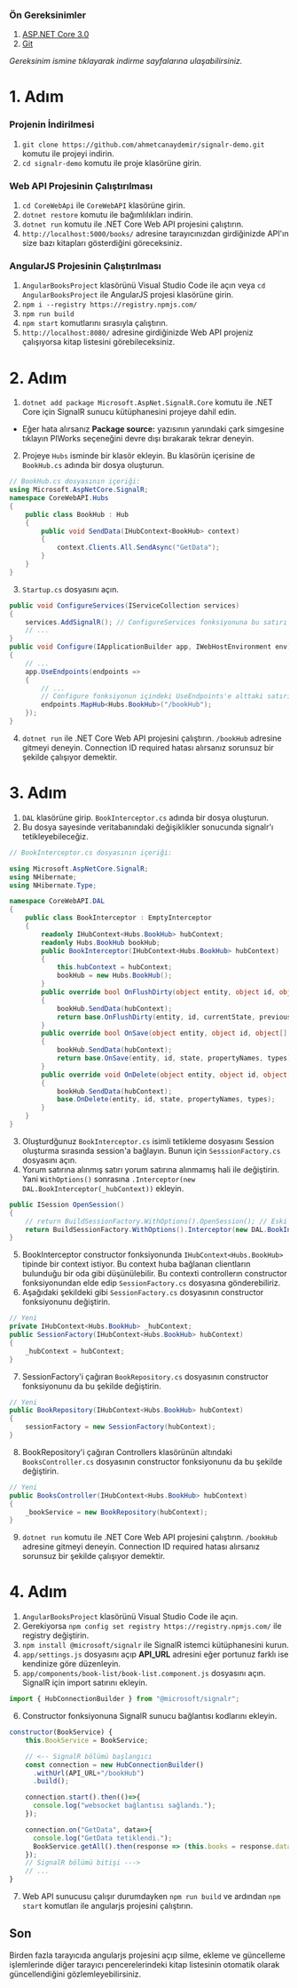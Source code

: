 ### Ön Gereksinimler
1) [ASP.NET Core 3.0](https://dotnet.microsoft.com/download/dotnet-core/3.0)
2) [Git](https://git-scm.com/downloads)

_Gereksinim ismine tıklayarak indirme sayfalarına ulaşabilirsiniz._

# 1. Adım
### Projenin İndirilmesi
1) `git clone https://github.com/ahmetcanaydemir/signalr-demo.git` komutu ile projeyi indirin.
2) `cd signalr-demo` komutu ile proje klasörüne girin.

### Web API Projesinin Çalıştırılması
1) `cd CoreWebApi` ile `CoreWebAPI` klasörüne girin.
2) `dotnet restore` komutu ile bağımlılıkları indirin.
3) `dotnet run` komutu ile .NET Core Web API projesini çalıştırın.
4) `http://localhost:5000/books/` adresine tarayıcınızdan girdiğinizde API'ın size bazı kitapları gösterdiğini göreceksiniz.

### AngularJS Projesinin Çalıştırılması
1) `AngularBooksProject` klasörünü Visual Studio Code ile açın veya `cd AngularBooksProject` ile AngularJS projesi klasörüne girin.
2) `npm i --registry https://registry.npmjs.com/`
3) `npm run build`
4) `npm start` komutlarını sırasıyla çalıştırın.
5) `http://localhost:8080/` adresine girdiğinizde Web API projeniz çalışıyorsa kitap listesini görebileceksiniz.

# 2. Adım
1) `dotnet add package Microsoft.AspNet.SignalR.Core` komutu ile .NET Core için SignalR sunucu kütüphanesini projeye dahil edin.
- Eğer hata alırsanız **Package source:** yazısının yanındaki çark simgesine tıklayın PIWorks seçeneğini devre dışı bırakarak tekrar deneyin.
2) Projeye `Hubs` isminde bir klasör ekleyin. Bu klasörün içerisine de `BookHub.cs` adında bir dosya oluşturun.
```csharp 
// BookHub.cs dosyasının içeriği:
using Microsoft.AspNetCore.SignalR;
namespace CoreWebAPI.Hubs
{
    public class BookHub : Hub
    {
        public void SendData(IHubContext<BookHub> context)
        {
            context.Clients.All.SendAsync("GetData");
        }
    }
}
```
3) `Startup.cs` dosyasını açın.
```csharp 
public void ConfigureServices(IServiceCollection services)
{
    services.AddSignalR(); // ConfigureServices fonksiyonuna bu satırı ekleyin
    // ...
}
public void Configure(IApplicationBuilder app, IWebHostEnvironment env)
{
    // ...
    app.UseEndpoints(endpoints =>
    {
        // ...
        // Configure fonksiyonun içindeki UseEndpoints'e alttaki satırı ekleyin.
        endpoints.MapHub<Hubs.BookHub>("/bookHub"); 
    });
}          
```
4)  `dotnet run` ile .NET Core Web API projesini çalıştırın. `/bookHub` adresine gitmeyi deneyin. Connection ID required hatası alırsanız sorunsuz bir şekilde çalışıyor demektir.

# 3. Adım
1) `DAL` klasörüne girip. `BookInterceptor.cs` adında bir dosya oluşturun.
2) Bu dosya sayesinde veritabanındaki değişiklikler sonucunda signalr'ı tetikleyebileceğiz.
```csharp 
// BookInterceptor.cs dosyasının içeriği:

using Microsoft.AspNetCore.SignalR;
using NHibernate;
using NHibernate.Type;

namespace CoreWebAPI.DAL
{
    public class BookInterceptor : EmptyInterceptor
    {
        readonly IHubContext<Hubs.BookHub> hubContext;
        readonly Hubs.BookHub bookHub;
        public BookInterceptor(IHubContext<Hubs.BookHub> hubContext)
        {
            this.hubContext = hubContext;
            bookHub = new Hubs.BookHub();
        }
        public override bool OnFlushDirty(object entity, object id, object[] currentState, object[] previousState, string[] propertyNames, IType[] types)
        {
            bookHub.SendData(hubContext);
            return base.OnFlushDirty(entity, id, currentState, previousState, propertyNames, types);
        }
        public override bool OnSave(object entity, object id, object[] state, string[] propertyNames, IType[] types)
        {
            bookHub.SendData(hubContext);
            return base.OnSave(entity, id, state, propertyNames, types);
        }
        public override void OnDelete(object entity, object id, object[] state, string[] propertyNames, IType[] types)
        {
            bookHub.SendData(hubContext);
            base.OnDelete(entity, id, state, propertyNames, types);
        }
    }
}        
```
3) Oluşturdğunuz `BookInterceptor.cs` isimli tetikleme dosyasını Session oluşturma sırasında session'a bağlayın. Bunun için `SesssionFactory.cs` dosyasını açın.
4) Yorum satırına alınmış satırı yorum satırına alınmamış hali ile değiştirin. Yani `WithOptions()` sonrasına `.Interceptor(new DAL.BookInterceptor(_hubContext))` ekleyin.
```csharp 
public ISession OpenSession()
{
    // return BuildSessionFactory.WithOptions().OpenSession(); // Eski
    return BuildSessionFactory.WithOptions().Interceptor(new DAL.BookInterceptor(_hubContext)).OpenSession(); // Yeni
}
```
5) BookInterceptor constructor fonksiyonunda `IHubContext<Hubs.BookHub>` tipinde bir context istiyor. Bu context huba bağlanan clientların bulunduğu bir oda gibi düşünülebilir. Bu contexti controllerın constructor fonksiyonundan elde edip `SessionFactory.cs` dosyasına gönderebiliriz.
6) Aşağıdaki şekildeki gibi `SessionFactory.cs` dosyasının constructor fonksiyonunu değiştirin.
```csharp 
// Yeni
private IHubContext<Hubs.BookHub> _hubContext;
public SessionFactory(IHubContext<Hubs.BookHub> hubContext)
{
    _hubContext = hubContext;
}
```

7) SessionFactory'i çağıran `BookRepository.cs` dosyasının constructor fonksiyonunu da bu şekilde değiştirin.
```csharp 
// Yeni
public BookRepository(IHubContext<Hubs.BookHub> hubContext)
{
    sessionFactory = new SessionFactory(hubContext);
}
```
8) BookRepository'i çağıran Controllers klasörünün altındaki `BooksController.cs` dosyasının constructor fonksiyonunu da bu şekilde değiştirin.
```csharp 
// Yeni
public BooksController(IHubContext<Hubs.BookHub> hubContext)
{
    _bookService = new BookRepository(hubContext);
}
```
9)  `dotnet run` komutu ile .NET Core Web API projesini çalıştırın. `/bookHub` adresine gitmeyi deneyin. Connection ID required hatası alırsanız sorunsuz bir şekilde çalışıyor demektir.

# 4. Adım
1) `AngularBooksProject` klasörünü Visual Studio Code ile açın.
2) Gerekiyorsa `npm config set registry https://registry.npmjs.com/` ile registry değiştirin.
3) `npm install @microsoft/signalr` ile SignalR istemci kütüphanesini kurun.
4) `app/settings.js` dosyasını açıp **API_URL** adresini eğer portunuz farklı ise kendinize göre düzenleyin.
5) `app/components/book-list/book-list.component.js` dosyasını açın. SignalR için import satırını ekleyin.
```javascript
import { HubConnectionBuilder } from "@microsoft/signalr";
```
6) Constructor fonksiyonuna SignalR sunucu bağlantısı kodlarını ekleyin.
```javascript
constructor(BookService) {
    this.BookService = BookService;

    // <-- SignalR bölümü başlangıcı
    const connection = new HubConnectionBuilder()
      .withUrl(API_URL+"/bookHub")
      .build();

    connection.start().then(()=>{
      console.log("websocket bağlantısı sağlandı.");
    });

    connection.on("GetData", data=>{
      console.log("GetData tetiklendi.");
      BookService.getAll().then(response => (this.books = response.data));
    });
    // SignalR bölümü bitişi --->
    // ...
}
```
7) Web API sunucusu çalışır durumdayken `npm run build` ve ardından `npm start` komutları ile angularjs projesini çalıştırın.

## Son
Birden fazla tarayıcıda angularjs projesini açıp silme, ekleme ve güncelleme işlemlerinde diğer tarayıcı pencerelerindeki kitap listesinin otomatik olarak güncellendiğini gözlemleyebilirsiniz.
